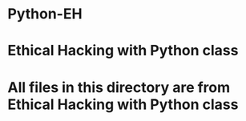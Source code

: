 # Python-EH
# Ethical Hacking with Python class
# All files in this directory are from Ethical Hacking with Python class
